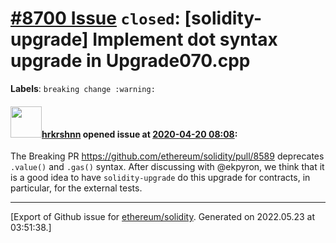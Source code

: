 # [\#8700 Issue](https://github.com/ethereum/solidity/issues/8700) `closed`: [solidity-upgrade] Implement dot syntax upgrade in Upgrade070.cpp
**Labels**: `breaking change :warning:`


#### <img src="https://avatars.githubusercontent.com/u/13174375?u=52d702cb6bec53b561afa293cf9cd53ef7a63924&v=4" width="50">[hrkrshnn](https://github.com/hrkrshnn) opened issue at [2020-04-20 08:08](https://github.com/ethereum/solidity/issues/8700):

The Breaking PR https://github.com/ethereum/solidity/pull/8589 deprecates `.value()` and `.gas()` syntax. After discussing with @ekpyron, we think that it is a good idea to have `solidity-upgrade` do this upgrade for contracts, in particular, for the external tests.




-------------------------------------------------------------------------------



[Export of Github issue for [ethereum/solidity](https://github.com/ethereum/solidity). Generated on 2022.05.23 at 03:51:38.]
